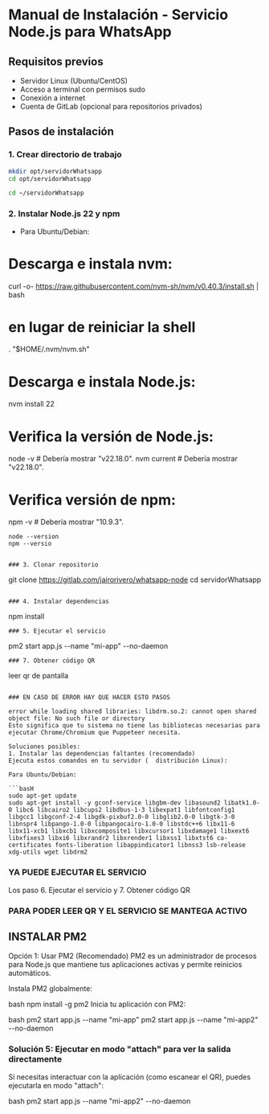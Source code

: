 # Manual de Instalación - Servicio Node.js para WhatsApp

## Requisitos previos
- Servidor Linux (Ubuntu/CentOS)
- Acceso a terminal con permisos sudo
- Conexión a internet
- Cuenta de GitLab (opcional para repositorios privados)

## Pasos de instalación

### 1. Crear directorio de trabajo

```bash
mkdir opt/servidorWhatsapp
cd opt/servidorWhatsapp 

cd ~/servidorWhatsapp 
```

### 2. Instalar Node.js 22 y npm
- Para Ubuntu/Debian:

# Descarga e instala nvm:
curl -o- https://raw.githubusercontent.com/nvm-sh/nvm/v0.40.3/install.sh | bash
# en lugar de reiniciar la shell
\. "$HOME/.nvm/nvm.sh"
# Descarga e instala Node.js:
nvm install 22
# Verifica la versión de Node.js:
node -v # Debería mostrar "v22.18.0".
nvm current # Debería mostrar "v22.18.0".
# Verifica versión de npm:
npm -v # Debería mostrar "10.9.3".

```
node --version
npm --versio


### 3. Clonar repositorio
```
git clone https://gitlab.com/jairorivero/whatsapp-node 
cd servidorWhatsapp 
```

### 4. Instalar dependencias
```
npm install
```
### 5. Ejecutar el servicio
```
pm2 start app.js --name "mi-app" --no-daemon
```
### 7. Obtener código QR
```
leer qr de pantalla
```

### EN CASO DE ERROR HAY QUE HACER ESTO PASOS

error while loading shared libraries: libdrm.so.2: cannot open shared object file: No such file or directory
Esto significa que tu sistema no tiene las bibliotecas necesarias para ejecutar Chrome/Chromium que Puppeteer necesita.

Soluciones posibles:
1. Instalar las dependencias faltantes (recomendado)
Ejecuta estos comandos en tu servidor (  distribución Linux):

Para Ubuntu/Debian:

```basH
sudo apt-get update
sudo apt-get install -y gconf-service libgbm-dev libasound2 libatk1.0-0 libc6 libcairo2 libcups2 libdbus-1-3 libexpat1 libfontconfig1 libgcc1 libgconf-2-4 libgdk-pixbuf2.0-0 libglib2.0-0 libgtk-3-0 libnspr4 libpango-1.0-0 libpangocairo-1.0-0 libstdc++6 libx11-6 libx11-xcb1 libxcb1 libxcomposite1 libxcursor1 libxdamage1 libxext6 libxfixes3 libxi6 libxrandr2 libxrender1 libxss1 libxtst6 ca-certificates fonts-liberation libappindicator1 libnss3 lsb-release xdg-utils wget libdrm2
```

### YA PUEDE EJECUTAR EL SERVICIO 
Los paso 6. Ejecutar el servicio y 7. Obtener código QR

### PARA PODER LEER QR Y EL SERVICIO SE MANTEGA ACTIVO 
## INSTALAR PM2 
Opción 1: Usar PM2 (Recomendado)
PM2 es un administrador de procesos para Node.js que mantiene tus aplicaciones activas y permite reinicios automáticos.

Instala PM2 globalmente:

bash
npm install -g pm2
Inicia tu aplicación con PM2:

bash
pm2 start app.js --name "mi-app"
pm2 start app.js --name "mi-app2" --no-daemon


### Solución 5: Ejecutar en modo "attach" para ver la salida directamente
Si necesitas interactuar con la aplicación (como escanear el QR), puedes ejecutarla en modo "attach":

bash
pm2 start app.js --name "mi-app2" --no-daemon